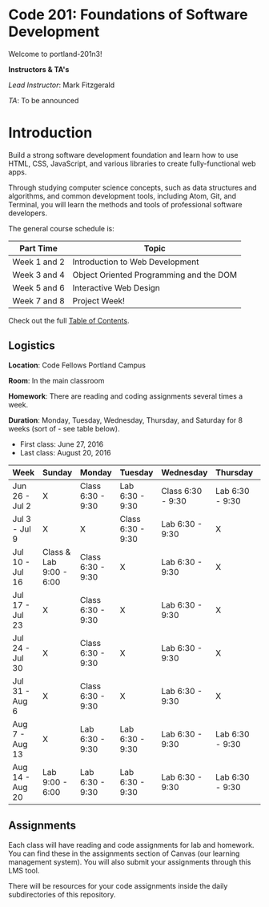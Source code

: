 # Code 201: Foundations of Software Development
Welcome to portland-201n3!

**Instructors & TA's**

*Lead Instructor*: Mark Fitzgerald

*TA*: To be announced

# Introduction
Build a strong software development foundation and learn how to use HTML, CSS, JavaScript, and various libraries to create fully-functional web apps.

Through studying computer science concepts, such as data structures and algorithms, and common development tools, including Atom, Git, and Terminal, you will learn the methods and tools of professional software developers.

The general course schedule is:

**Part Time**    | Topic
-------------|---------------
Week 1 and 2 | Introduction to Web Development
Week 3 and 4 | Object Oriented Programming and the DOM
Week 5 and 6 | Interactive Web Design
Week 7 and 8 | Project Week!

Check out the full [Table of Contents](SUMMARY.md).

## Logistics
**Location**: Code Fellows Portland Campus

**Room**: In the main classroom

**Homework**: There are reading and coding assignments several times a week.

**Duration**: Monday, Tuesday, Wednesday, Thursday, and Saturday for 8 weeks (sort of - see table below).
* First class: June 27, 2016
* Last class: August 20, 2016

**Week**    | Sunday | Monday | Tuesday | Wednesday | Thursday | Saturday
-------------|---------------|---------------|---------------|---------------|---------------|---------------
Jun 26 - Jul 2 | X | Class 6:30 - 9:30 | Lab 6:30 - 9:30 | Class 6:30 - 9:30 | Lab 6:30 - 9:30 | Class & Lab 9:00 - 6:00
Jul 3 - Jul 9 | X | X | Class 6:30 - 9:30 | Lab 6:30 - 9:30 | X | X
Jul 10 - Jul 16 | Class & Lab 9:00 - 6:00 | Class 6:30 - 9:30 | X | Lab 6:30 - 9:30 | X | Class & Lab 9:00 - 6:00
Jul 17 - Jul 23 | X | Class 6:30 - 9:30 | X | Lab 6:30 - 9:30 | X | Class & Lab 9:00 - 6:00
Jul 24 - Jul 30 | X | Class 6:30 - 9:30 | X | Lab 6:30 - 9:30 | X | Class & Lab 9:00 - 6:00
Jul 31 - Aug 6 | X | Class 6:30 - 9:30 | X | Lab 6:30 - 9:30 | X | Class & Lab 9:00 - 6:00
Aug 7 - Aug 13 | X | Lab 6:30 - 9:30 | Lab 6:30 - 9:30 | Lab 6:30 - 9:30 | Lab 6:30 - 9:30 | X
Aug 14 - Aug 20 | Lab 9:00 - 6:00 | Lab 6:30 - 9:30 | Lab 6:30 - 9:30 | Lab 6:30 - 9:30 | Lab 6:30 - 9:30 | Project Presentations

## Assignments

Each class will have reading and code assignments for lab and homework. You can find these in the assignments section of Canvas (our learning management system). You will also submit your assignments through this LMS tool.

There will be resources for your code assignments inside the daily subdirectories of this repository.
